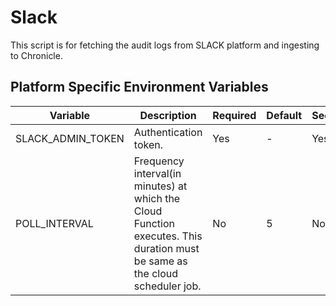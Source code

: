 # Slack

This script is for fetching the audit logs from SLACK platform and ingesting to Chronicle.

## Platform Specific Environment Variables
| Variable | Description | Required | Default | Secret |
| --- | --- | --- | --- | --- |
| SLACK_ADMIN_TOKEN | Authentication token. | Yes | - | Yes |
| POLL_INTERVAL | Frequency interval(in minutes) at which the Cloud Function executes. This duration must be same as the cloud scheduler job. | No | 5 | No |
